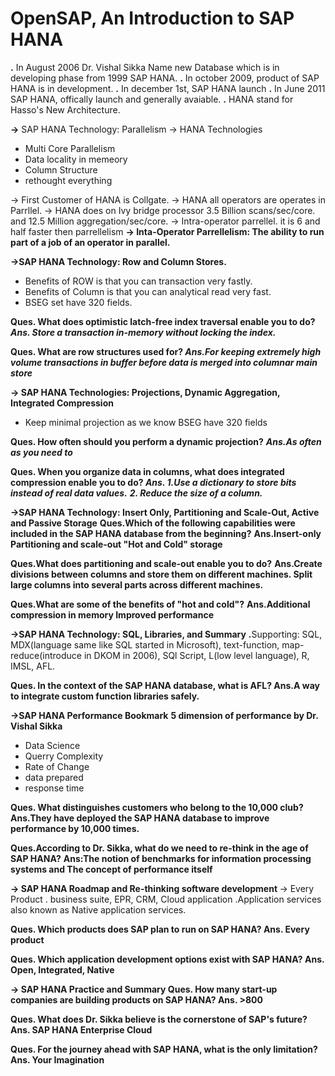 # OpenSAP, An Introduction to SAP HANA
<b>.</b> In August 2006 Dr. Vishal Sikka Name new Database which is in developing phase from 1999 SAP HANA.
<b>.</b> In october 2009, product of SAP HANA is in development.
<b>.</b> In december 1st, SAP HANA launch
<b>.</b> In June 2011 SAP HANA, offically launch and generally avaiable.
<b>.</b> HANA stand for Hasso's New Architecture.

<b>-></b> SAP HANA Technology: Parallelism
-> HANA Technologies
<ul>
  <li>Multi Core Parallelism</li>
  <li>Data locality in memeory</li>
  <li>Column Structure</li>
  <li>rethought everything</li>
</ul>

-> First Customer of HANA is Collgate.
-> HANA all operators are operates in Parrllel.
-> HANA does on Ivy bridge processor 3.5 Billion scans/sec/core. and 12.5 Million aggregation/sec/core.
-> Intra-operator parrellel. it is 6 and half faster then parrellelism
<b>-> Inta-Operator Parrellelism: The ability to run part of a job of an operator in parallel.</b>

<b>->SAP HANA Technology: Row and Column Stores.</b>
<ul>
  <li>Benefits of ROW is that you can transaction very fastly.</li>
  <li>Benefits of Column is that you can analytical read very fast.</li>
  <li>BSEG set have 320 fields.</li>
</ul>
<b>Ques. What does optimistic latch-free index traversal enable you to do? </b>
<b><i>Ans. Store a transaction in-memory without locking the index.</i></b>
  
<b>Ques. What are row structures used for? </b>
<b><i>Ans.For keeping extremely high volume transactions in buffer before data is merged into columnar main store</i></b>

<b>-> SAP HANA Technologies: Projections, Dynamic Aggregation, Integrated Compression </b>
<ul>
  <li>Keep minimal projection as we know BSEG have 320 fields </li>
</ul>

<b>Ques. How often should you perform a dynamic projection?</b>
<b><i>Ans.As often as you need to</i></b>

<b> Ques. When you organize data in columns, what does integrated compression enable you to do? </b>
<b><i>Ans. 1.Use a dictionary to store bits instead of real data values.</i></b>
<b><i>2. Reduce the size of a column.</i></b>

<b>->SAP HANA Technology: Insert Only, Partitioning and Scale-Out, Active and Passive Storage</b>
<b>Ques.Which of the following capabilities were included in the SAP HANA database from the beginning?</b>
<b>Ans.Insert-only
Partitioning and scale-out
"Hot and Cold" storage </b>

<b>Ques.What does partitioning and scale-out enable you to do?</b>
<b>Ans.Create divisions between columns and store them on different machines.
Split large columns into several parts across different machines.</b>

<b>Ques.What are some of the benefits of "hot and cold"?</b>
<b>Ans.Additional compression in memory
Improved performance</b>

<b>->SAP HANA Technology: SQL, Libraries, and Summary</b>
<b>.</b>Supporting: SQL, MDX(language same like SQL started in Microsoft), text-function, map-reduce(introduce in DKOM in 2006),
 SQl Script, L(low level language), R, IMSL, AFL.</b>
 
 <b>Ques. In the context of the SAP HANA database, what is AFL? </b>
 <b>Ans.A way to integrate custom function libraries safely.</b>
 
<b>->SAP HANA Performance Bookmark</b>
<b>5 dimension of performance by Dr. Vishal Sikka</b>
<ul>
  <li>Data Science </li>
  <li>Querry Complexity</li>
  <li>Rate of Change</li>
  <li>data prepared</li>
  <li>response time</li>
</ul>

<b>Ques. What distinguishes customers who belong to the 10,000 club?</b>
<b>Ans.They have deployed the SAP HANA database to improve performance by 10,000 times.</b>

<b>Ques.According to Dr. Sikka, what do we need to re-think in the age of SAP HANA?</b>
<b>Ans:The notion of benchmarks for information processing systems and The concept of performance itself </b>

<b>-> SAP HANA Roadmap and Re-thinking software development </b>
-> Every Product
. business suite, EPR, CRM, Cloud application
.Application services also known as Native application services.

<b>Ques. Which products does SAP plan to run on SAP HANA? </b>
<b>Ans. Every product </b>

<b>Ques. Which application development options exist with SAP HANA? </b>
<b>Ans. Open, Integrated, Native </b>


<b>-> SAP HANA Practice and Summary </b>
<b>Ques. How many start-up companies are building products on SAP HANA? </b>
<b>Ans. >800 </b>

<b>Ques. What does Dr. Sikka believe is the cornerstone of SAP's future? </b>
<b>Ans. SAP HANA Enterprise Cloud </b>

<b>Ques. For the journey ahead with SAP HANA, what is the only limitation? </b>
<b>Ans. Your Imagination </b>
 



































 
